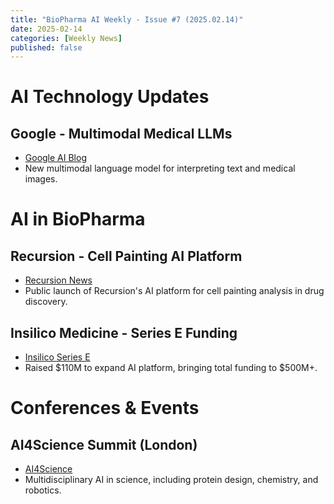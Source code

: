 ```yaml
---
title: "BioPharma AI Weekly - Issue #7 (2025.02.14)"
date: 2025-02-14
categories: [Weekly News]
published: false
---
```


# AI Technology Updates

## Google - Multimodal Medical LLMs
- [Google AI Blog](https://ai.googleblog.com)
- New multimodal language model for interpreting text and medical images.

# AI in BioPharma

## Recursion - Cell Painting AI Platform
- [Recursion News](https://recursion.com/news)
- Public launch of Recursion's AI platform for cell painting analysis in drug discovery.

## Insilico Medicine - Series E Funding
- [Insilico Series E](https://insilico.com/investors)
- Raised $110M to expand AI platform, bringing total funding to $500M+.

# Conferences & Events

## AI4Science Summit (London)
- [AI4Science](https://www.ai4science.org/)
- Multidisciplinary AI in science, including protein design, chemistry, and robotics.
